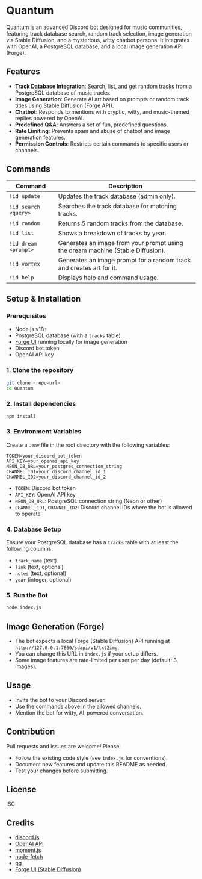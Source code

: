 # Quantum

Quantum is an advanced Discord bot designed for music communities, featuring track database search, random track selection, image generation via Stable Diffusion, and a mysterious, witty chatbot persona. It integrates with OpenAI, a PostgreSQL database, and a local image generation API (Forge).

## Features

- **Track Database Integration**: Search, list, and get random tracks from a PostgreSQL database of music tracks.
- **Image Generation**: Generate AI art based on prompts or random track titles using Stable Diffusion (Forge API).
- **Chatbot**: Responds to mentions with cryptic, witty, and music-themed replies powered by OpenAI.
- **Predefined Q&A**: Answers a set of fun, predefined questions.
- **Rate Limiting**: Prevents spam and abuse of chatbot and image generation features.
- **Permission Controls**: Restricts certain commands to specific users or channels.

## Commands

| Command                | Description                                                                 |
|------------------------|-----------------------------------------------------------------------------|
| `!id update`           | Updates the track database (admin only).                                     |
| `!id search <query>`   | Searches the track database for matching tracks.                             |
| `!id random`           | Returns 5 random tracks from the database.                                   |
| `!id list`             | Shows a breakdown of tracks by year.                                        |
| `!id dream <prompt>`   | Generates an image from your prompt using the dream machine (Stable Diffusion).|
| `!id vortex`           | Generates an image prompt for a random track and creates art for it.         |
| `!id help`             | Displays help and command usage.                                             |

## Setup & Installation

### Prerequisites
- Node.js v18+
- PostgreSQL database (with a `tracks` table)
- [Forge UI](https://github.com/AUTOMATIC1111/stable-diffusion-webui) running locally for image generation
- Discord bot token
- OpenAI API key

### 1. Clone the repository
```bash
git clone <repo-url>
cd Quantum
```

### 2. Install dependencies
```bash
npm install
```

### 3. Environment Variables
Create a `.env` file in the root directory with the following variables:

```
TOKEN=your_discord_bot_token
API_KEY=your_openai_api_key
NEON_DB_URL=your_postgres_connection_string
CHANNEL_ID1=your_discord_channel_id_1
CHANNEL_ID2=your_discord_channel_id_2
```

- `TOKEN`: Discord bot token
- `API_KEY`: OpenAI API key
- `NEON_DB_URL`: PostgreSQL connection string (Neon or other)
- `CHANNEL_ID1`, `CHANNEL_ID2`: Discord channel IDs where the bot is allowed to operate

### 4. Database Setup
Ensure your PostgreSQL database has a `tracks` table with at least the following columns:
- `track_name` (text)
- `link` (text, optional)
- `notes` (text, optional)
- `year` (integer, optional)

### 5. Run the Bot
```bash
node index.js
```

## Image Generation (Forge)
- The bot expects a local Forge (Stable Diffusion) API running at `http://127.0.0.1:7860/sdapi/v1/txt2img`.
- You can change this URL in `index.js` if your setup differs.
- Some image features are rate-limited per user per day (default: 3 images).

## Usage
- Invite the bot to your Discord server.
- Use the commands above in the allowed channels.
- Mention the bot for witty, AI-powered conversation.

## Contribution
Pull requests and issues are welcome! Please:
- Follow the existing code style (see `index.js` for conventions).
- Document new features and update this README as needed.
- Test your changes before submitting.

## License
ISC

## Credits
- [discord.js](https://discord.js.org/)
- [OpenAI API](https://openai.com/)
- [moment.js](https://momentjs.com/)
- [node-fetch](https://www.npmjs.com/package/node-fetch)
- [pg](https://node-postgres.com/)
- [Forge UI (Stable Diffusion)](https://github.com/AUTOMATIC1111/stable-diffusion-webui) 
